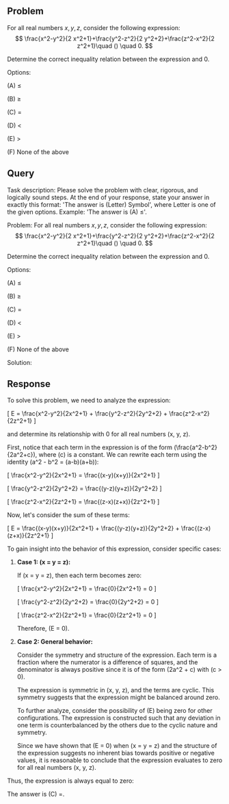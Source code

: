 ## Problem

For all real numbers $x, y, z$, consider the following expression:
$$
\frac{x^2-y^2}{2 x^2+1}+\frac{y^2-z^2}{2 y^2+2}+\frac{z^2-x^2}{2 z^2+1}\quad () \quad 0.
$$

Determine the correct inequality relation between the expression and 0.

Options:

(A) $\leq$ 

(B) $\geq$

(C) $=$ 

(D) $<$

(E) $>$

(F) None of the above

## Query

Task description: Please solve the problem with clear, rigorous, and logically sound steps. At the end of your response, state your answer in exactly this format: 'The answer is (Letter) Symbol', where Letter is one of the given options. Example: 'The answer is (A) $\leq$'.

Problem: For all real numbers $x, y, z$, consider the following expression:
$$
\frac{x^2-y^2}{2 x^2+1}+\frac{y^2-z^2}{2 y^2+2}+\frac{z^2-x^2}{2 z^2+1}\quad () \quad 0.
$$

Determine the correct inequality relation between the expression and 0.

Options:

(A) $\leq$ 

(B) $\geq$

(C) $=$ 

(D) $<$

(E) $>$

(F) None of the above

Solution:

## Response

To solve this problem, we need to analyze the expression:

\[
E = \frac{x^2-y^2}{2x^2+1} + \frac{y^2-z^2}{2y^2+2} + \frac{z^2-x^2}{2z^2+1}
\]

and determine its relationship with 0 for all real numbers \(x, y, z\).

First, notice that each term in the expression is of the form \(\frac{a^2-b^2}{2a^2+c}\), where \(c\) is a constant. We can rewrite each term using the identity \(a^2 - b^2 = (a-b)(a+b)\):

\[
\frac{x^2-y^2}{2x^2+1} = \frac{(x-y)(x+y)}{2x^2+1}
\]

\[
\frac{y^2-z^2}{2y^2+2} = \frac{(y-z)(y+z)}{2y^2+2}
\]

\[
\frac{z^2-x^2}{2z^2+1} = \frac{(z-x)(z+x)}{2z^2+1}
\]

Now, let's consider the sum of these terms:

\[
E = \frac{(x-y)(x+y)}{2x^2+1} + \frac{(y-z)(y+z)}{2y^2+2} + \frac{(z-x)(z+x)}{2z^2+1}
\]

To gain insight into the behavior of this expression, consider specific cases:

1. **Case 1: \(x = y = z\):**

   If \(x = y = z\), then each term becomes zero:

   \[
   \frac{x^2-y^2}{2x^2+1} = \frac{0}{2x^2+1} = 0
   \]

   \[
   \frac{y^2-z^2}{2y^2+2} = \frac{0}{2y^2+2} = 0
   \]

   \[
   \frac{z^2-x^2}{2z^2+1} = \frac{0}{2z^2+1} = 0
   \]

   Therefore, \(E = 0\).

2. **Case 2: General behavior:**

   Consider the symmetry and structure of the expression. Each term is a fraction where the numerator is a difference of squares, and the denominator is always positive since it is of the form \(2a^2 + c\) with \(c > 0\).

   The expression is symmetric in \(x, y, z\), and the terms are cyclic. This symmetry suggests that the expression might be balanced around zero.

   To further analyze, consider the possibility of \(E\) being zero for other configurations. The expression is constructed such that any deviation in one term is counterbalanced by the others due to the cyclic nature and symmetry.

   Since we have shown that \(E = 0\) when \(x = y = z\) and the structure of the expression suggests no inherent bias towards positive or negative values, it is reasonable to conclude that the expression evaluates to zero for all real numbers \(x, y, z\).

Thus, the expression is always equal to zero:

The answer is (C) $=$.